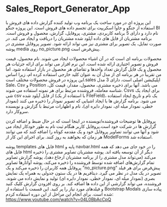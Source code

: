 # Sales_Report_Generator_App
این پروژه ای در مورد ساخت یک برنامه وب تولید کننده گزارش داده های فروش با استفاده از جنگو و جاوا اسکریپت برای تجسم داده های فروش است.
این پروژه جنگو BI نام دارد و دارای 5 برنامه کاربردی، مشتری، پروفایل، گزارش، محصول و فروش است.
برنامه مشتریان از فایل های داده آپلود شده مشتریان را دریافت و ایجاد می کند. در صورت تمایل، یک تصویر برای مشتری نیز می تواند ارائه شود. تصویر پروفایل مشتری در پوشه media روی no_picture.png پیش‌فرض است.

محصولات برنامه ای است که در آن اشیاء محصولات ایجاد می شوند. نام محصول، قیمت فروش و تصویر اختیاری ارائه شده است. این نرم افزار  می تواند برای ارائه جزئیات هر محصول و یک فایل گزارش تعداد واحدها و تقاضای هر محصول در بازار استفاده شود. اما من تقریباً در هر برنامه ای از مدل آن به عنوان کلید خارجی استفاده کرده ام، زیرا اساس این پروژه در فروش محصولات مختلف است.sales اپلیکیشن اصلی است، دارای 3 مدل Sale، Csv و Position می باشد. آنها برای ذخیره مشتری، محصول، مقدار، قیمت کل، شناسه معامله، فروشنده مرتبط برای هر نمونه استفاده می شوند. Csvs برای ایجاد یک شی csv از فایل آپلود شده (با استفاده از یک FileField)، یک نام و تاریخ ایجاد استفاده می شود.
برنامه گزارش ها با ایجاد اشیایی که تصویر نمودار را ذخیره می کنند (نمودار خطی، نمودار میله ای، نمودار دایره ای)، نام و اظهارات مرتبط با گزارش و نویسنده سروکار دارد.

پروفایل ها توضیحات فروشنده/نویسنده در اینجا است که در حال ضبط و اضافه کردن گزارش ها در شرکت خود است.پروفایل کاربر هنگام ثبت نام به طور خودکار ایجاد می شود و آنها می توانند تصاویر پروفایل خود و یک مقدمه کوتاه را اضافه کنند که می توانند هر زمان که بخواهند به روز کنند. برای اجرای این کار از ModelForms استفاده شد.

پوشه templates فایل های html پایه و navbar.html را در خود جای می دهد که همه فایل های html دیگر از آن توسعه یافته اند.  پوشه مشتریان تصاویر مشتری را ذخیره می‌کند (می‌تواند مدل مشتری را از برنامه مشتریان ارجاع دهد)، پوشه گزارش تصاویر تمام گزارش‌های اضافه شده توسط فروشنده را ذخیره می‌کند، پوشه آواتارها تصاویر پروفایل همه کاربران را ذخیره می‌کند و یک "no_picture.png" پیش‌فرض برای هر فیلد تصویر در یک مدل در نظر می گیرد.
دیتافریم ها در یک ستون جدولی به همراه یک نمایش بصری (نمودار میله ای، نمودار خطی، نمودار دایره ای) تولید و نمایش داده می شوند. فروشنده، می تواند گزارشی از این داده ها اضافه کند. بر روی افزودن گزارش کلیک کنید و فیلدهای مورد نیاز را پر کنید. این قسمت با استفاده از Bootstrap Modals پیاده سازی شده است.
برای انجام این مراحل از این دوره استفاده کردم:
https://www.youtube.com/watch?v=04L0BbAcCpQ



